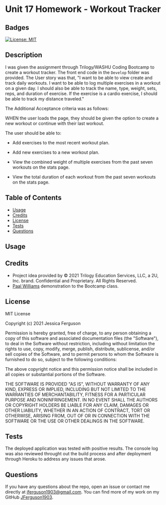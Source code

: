 # Unit 17 Homework - Workout Tracker

## Badges

[![License: MIT](https://img.shields.io/badge/License-MIT-yellow.svg)](https://opensource.org/licenses/MIT)

## Description

I was given the assignment through Trilogy/WASHU Coding Bootcamp to create a workout tracker.  The front end code in the ```Develop``` folder was provided.  The User story was that, "I want to be able to view create and track daily workouts. I want to be able to log multiple exercises in a workout on a given day. I should also be able to track the name, type, weight, sets, reps, and duration of exercise. If the exercise is a cardio exercise, I should be able to track my distance traveled."

The Additional Acceptance criteria was as follows:

WHEN the user loads the page, they should be given the option to create a new workout or continue with their last workout.

The user should be able to:

- Add exercises to the most recent workout plan.

- Add new exercises to a new workout plan.

- View the combined weight of multiple exercises from the past seven workouts on the stats page.

- View the total duration of each workout from the past seven workouts on the stats page.

## Table of Contents

  * [Usage](#usage)
  * [Credits](#credits)
  * [License](#license)
  * [Tests](#tests)
  * [Questions](#questions)

## Usage

<!-- [Click here](https://calm-river-53292.herokuapp.com/) to access the deployed application pictured below. Enjoy your burger!

![ScreenShotOfEatdaBurger](https://user-images.githubusercontent.com/72481828/107905874-58d0b000-6f15-11eb-858a-7707a41f8a14.png)
 -->
## Credits

* Project idea provided by © 2021 Trilogy Education Services, LLC, a 2U, Inc. brand. Confidential and Proprietary. All Rights Reserved.
* [Paal Williams](https://github.com/paalwilliams) demonstration to the Bootcamp class.
<!-- * [Heroku](https://www.heroku.com/)
* [Bootstrap](https://getbootstrap.com/docs/4.6/getting-started/introduction/)
* Code derived from Trilogy Unit 13 - Activities - 17 that was taught and worked on in class.
* [Burger Image](https://www.pngitem.com/middle/Thhom_transparent-background-burger-png-png-download/) was altered to be transparent.
 -->
## License

MIT License

Copyright (c) 2021 Jessica Ferguson

Permission is hereby granted, free of charge, to any person obtaining a copy
of this software and associated documentation files (the "Software"), to deal
in the Software without restriction, including without limitation the rights
to use, copy, modify, merge, publish, distribute, sublicense, and/or sell
copies of the Software, and to permit persons to whom the Software is
furnished to do so, subject to the following conditions:

The above copyright notice and this permission notice shall be included in all
copies or substantial portions of the Software.

THE SOFTWARE IS PROVIDED "AS IS", WITHOUT WARRANTY OF ANY KIND, EXPRESS OR
IMPLIED, INCLUDING BUT NOT LIMITED TO THE WARRANTIES OF MERCHANTABILITY,
FITNESS FOR A PARTICULAR PURPOSE AND NONINFRINGEMENT. IN NO EVENT SHALL THE
AUTHORS OR COPYRIGHT HOLDERS BE LIABLE FOR ANY CLAIM, DAMAGES OR OTHER
LIABILITY, WHETHER IN AN ACTION OF CONTRACT, TORT OR OTHERWISE, ARISING FROM,
OUT OF OR IN CONNECTION WITH THE SOFTWARE OR THE USE OR OTHER DEALINGS IN THE
SOFTWARE.

## Tests

The deployed application was tested with positive results.  The console log was also reviewed throught out the build process and after deployment through Heroku to address any issues that arose.

## Questions

If you have any questions about the repo, open an issue or contact me directly at jferguson1903@gmail.com. You can find more of my work on my GitHub [JFerguson1903](https://github.com/JFerguson1903).
